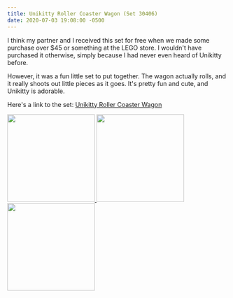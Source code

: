 ```yaml
---
title: Unikitty Roller Coaster Wagon (Set 30406)
date: 2020-07-03 19:08:00 -0500
---
```


I think my partner and I received this set for free when we made some purchase over $45 or something at the LEGO store. I wouldn't have purchased it otherwise, simply because I had never even heard of Unikitty before.

However, it was a fun little set to put together. The wagon actually rolls, and it really shoots out little pieces as it goes. It's pretty fun and cute, and Unikitty is adorable.

Here's a link to the set: [Unikitty Roller Coaster Wagon](https://www.lego.com/en-us/product/unikitty-roller-coaster-wagon-30406)

<div class="text-center">
  <a href="https://live.staticflickr.com/65535/50072954158_32c27268d2_k.jpg" width="2048" title="Unikitty Cart" data-lightbox="Unikitty Cart">
    <img class="image" src="https://live.staticflickr.com/65535/50072954158_2a2c1c0431.jpg" width="200">
  </a>
  <a href="https://live.staticflickr.com/65535/50072954108_abe06bd835_k.jpg" width="2048" title="Unikitty Cart" data-lightbox="Unikitty Cart">
    <img class="image" src="https://live.staticflickr.com/65535/50072954108_b52e8b1146.jpg" width="200">
  </a>
  <a href="https://live.staticflickr.com/65535/50073521661_37680a69e1_k.jpg" width="2048" title="Unikitty Cart" data-lightbox="Unikitty Cart">
    <img class="image" src="https://live.staticflickr.com/65535/50073521661_713d578b40.jpg" width="200">
  </a>
</div>
